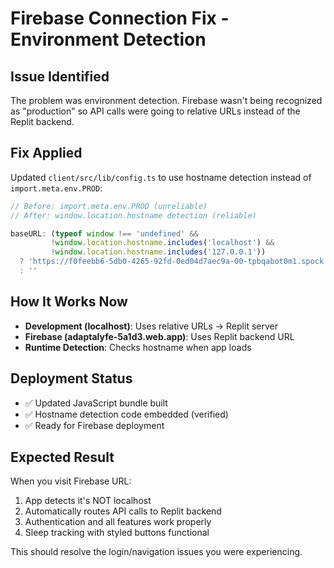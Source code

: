 # Firebase Connection Fix - Environment Detection

## Issue Identified
The problem was environment detection. Firebase wasn't being recognized as "production" so API calls were going to relative URLs instead of the Replit backend.

## Fix Applied
Updated `client/src/lib/config.ts` to use hostname detection instead of `import.meta.env.PROD`:

```javascript
// Before: import.meta.env.PROD (unreliable)
// After: window.location.hostname detection (reliable)

baseURL: (typeof window !== 'undefined' && 
         !window.location.hostname.includes('localhost') && 
         !window.location.hostname.includes('127.0.0.1')) 
  ? 'https://f0feebb6-5db0-4265-92fd-0ed04d7aec9a-00-tpbqabot0m1.spock.replit.dev'
  : ''
```

## How It Works Now
- **Development (localhost)**: Uses relative URLs → Replit server
- **Firebase (adaptalyfe-5a1d3.web.app)**: Uses Replit backend URL
- **Runtime Detection**: Checks hostname when app loads

## Deployment Status
- ✅ Updated JavaScript bundle built
- ✅ Hostname detection code embedded (verified)
- ✅ Ready for Firebase deployment

## Expected Result
When you visit Firebase URL:
1. App detects it's NOT localhost
2. Automatically routes API calls to Replit backend
3. Authentication and all features work properly
4. Sleep tracking with styled buttons functional

This should resolve the login/navigation issues you were experiencing.